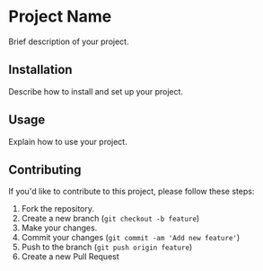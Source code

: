 # Project Name

Brief description of your project.

## Installation

Describe how to install and set up your project.

## Usage

Explain how to use your project.

## Contributing

If you'd like to contribute to this project, please follow these steps:

1. Fork the repository.
2. Create a new branch (`git checkout -b feature`)
3. Make your changes.
4. Commit your changes (`git commit -am 'Add new feature'`)
5. Push to the branch (`git push origin feature`)
6. Create a new Pull Request
